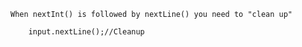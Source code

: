     When nextInt() is followed by nextLine() you need to "clean up"
     
        input.nextLine();//Cleanup